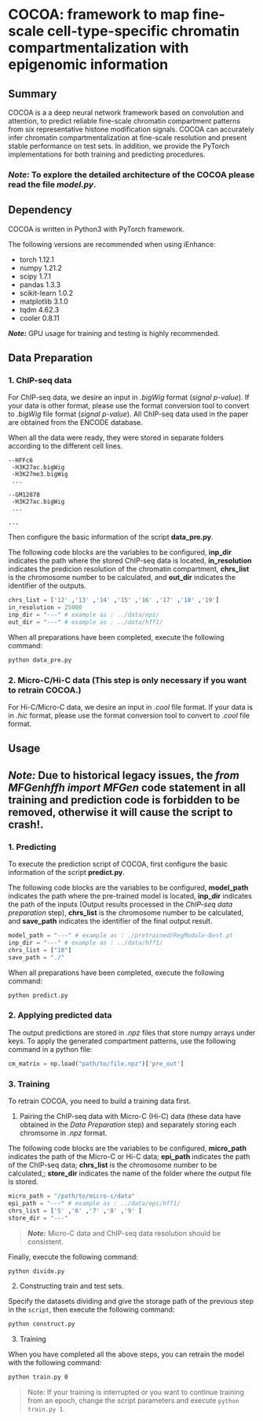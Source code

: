 # COCOA: framework to map fine-scale cell-type-specific chromatin compartmentalization with epigenomic information


## Summary

COCOA is a a deep neural network framework based on convolution and attention, to predict  reliable fine-scale chromatin compartment patterns from six representative histone modification signals. COCOA can accurately infer chromatin compartmentalization at fine-scale resolution and present stable performance on test sets. In addition, we provide the PyTorch implementations for both training and predicting procedures.

### **_Note:_** To explore the detailed architecture of the COCOA please read the file _model.py_.


## Dependency

COCOA is written in Python3 with PyTorch framework.

The following versions are recommended when using iEnhance:

- torch 1.12.1
- numpy 1.21.2
- scipy 1.7.1
- pandas 1.3.3
- scikit-learn 1.0.2
- matplotlib 3.1.0
- tqdm 4.62.3
- cooler 0.8.11

**_Note:_** GPU usage for training and testing is highly recommended.


## Data Preparation

### 1. ChIP-seq data

For ChIP-seq data, we desire an input in _.bigWig_ format (*signal p-value*). If your data is other format, please use the format conversion tool to convert to  _.bigWig_ file format (*signal p-value*). All ChIP-seq data used in the paper are obtained from the ENCODE database.

When all the data were ready, they were stored in separate folders according to the different cell lines.
~~~shell
--HFFc6
 -H3K27ac.bigWig
 -H3K27me3.bigWig
 ...

--GM12878
 -H3K27ac.bigWig
 ...

...
~~~

Then configure the basic information of the script **data_pre.py**.

The following code blocks are the variables to be configured, **inp_dir** indicates the path where the stored ChIP-seq data is located, **in_resolution** indicates the predicion resolution of the chromatin compartment, **chrs_list** is the chromosome number to be calculated, and **out_dir** indicates the identifier of the outputs.
~~~python
chrs_list = ['12' ,'13' ,'14' ,'15' ,'16' ,'17' ,'18' ,'19']
in_resolution = 25000
inp_dir = "---" # example as : ../data/epi/
out_dir = "---" # example as : ../data/hff1/
~~~

When all preparations have been completed, execute the following command:
~~~bash
python data_pre.py
~~~

### 2. Micro-C/Hi-C data (This step is only necessary if you want to retrain COCOA.)

For Hi-C/Micro-C data, we desire an input in _.cool_ file format. If your data is in _.hic_ format, please use the format conversion tool to convert to _.cool_ file format.

## Usage

## **_Note:_** Due to historical legacy issues, the **_from MFGenhffh import MFGen_** code statement in all training and prediction code is forbidden to be removed, otherwise it will cause the script to crash!.

### 1. Predicting
To execute the prediction script of COCOA, first configure the basic information of the script **predict.py**.

The following code blocks are the variables to be configured, **model_path** indicates the path where the pre-trained model is located, **inp_dir** indicates the path of the inputs (Output results processed in the *ChIP-seq data preparation* step), **chrs_list** is the chromosome number to be calculated, and **save_path** indicates the identifier of the final output result.
~~~python
model_path = "---" # example as : ./pretrained/RegModule-Best.pt
inp_dir = "---" # example as : ../data/hff1/
chrs_list = ["18"] 
save_path = "./" 
~~~

When all preparations have been completed, execute the following command:
~~~bash
python predict.py
~~~

### 2. Applying predicted data
The output predictions are stored in *.npz* files that store numpy arrays under keys.
To apply the generated compartment patterns, use the following command in a python file: 
~~~python
cm_matrix = np.load("path/to/file.npz")['pre_out']
~~~

### 3. Training
To retrain COCOA, you need to build a training data first.

1. Pairing the ChIP-seq data with Micro-C (Hi-C) data (these data have obtained in the *Data Preparation* step) and separately storing each chromsome in *.npz* format.

The following code blocks are the variables to be configured, **micro_path** indicates the path of the Micro-C or Hi-C data; **epi_path** indicates the path of the ChIP-seq data; **chrs_list** is the chromosome number to be calculated,; **store_dir** indicates the name of the folder where the output file is stored.
~~~python
micro_path = "/path/to/micro-c/data"
epi_path = "---" # example as : ../data/epi/hff1/
chrs_list = ['5' ,'6' ,'7' ,'8' ,'9' ]
store_dir = "---"
~~~
>**_Note:_** Micro-C data and ChIP-seq data resolution should be consistent.

Finally, execute the following command:
~~~bash
python divide.py
~~~

2. Constructing train and test sets.

Specify the datasets dividing and give the storage path of the previous step in the `script`, then execute the following command:
~~~bash
python construct.py
~~~

3. Training

When you have completed all the above steps, you can retrain the model with the following command:
~~~bash
python train.py 0
~~~
> Note: If your training is interrupted or you want to continue training from an epoch, change the script parameters and execute `python train.py 1`.
